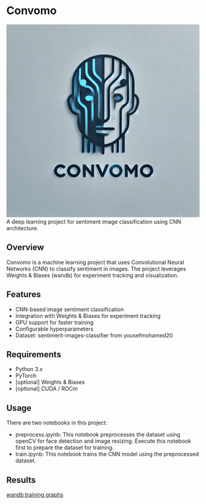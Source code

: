 # Convomo
![Convomo Logo](convomo.png)
A deep learning project for sentiment image classification using CNN architecture.

## Overview

Convomo is a machine learning project that uses Convolutional Neural Networks (CNN) to classify sentiment in images. The project leverages Weights & Biases (wandb) for experiment tracking and visualization.

## Features

- CNN-based image sentiment classification
- Integration with Weights & Biases for experiment tracking
- GPU support for faster training
- Configurable hyperparameters
- Dataset: sentiment-images-classifier from yousefmohamed20

## Requirements

- Python 3.x
- PyTorch
- [optional] Weights & Biases
- [optional] CUDA / ROCm

## Usage

There are two notebooks in this project:
 - preprocess.ipynb: This notebook preprocesses the dataset using openCV for face detection and image resizing. Execute this notebook first to prepare the dataset for training.
 - train.ipynb: This notebook trains the CNN model using the preprocessed dataset.

 ## Results
 [wandb training graphs](https://wandb.ai/rtorreromarijnissen-university-of-las-palmas-de-gran-canaria/convomo/reports/Training-for-convomo-https-github-com-rtorrero-convomo---VmlldzoxMDY4ODcxNg#validation-accuracy,-validation-loss-and-training-loss)
